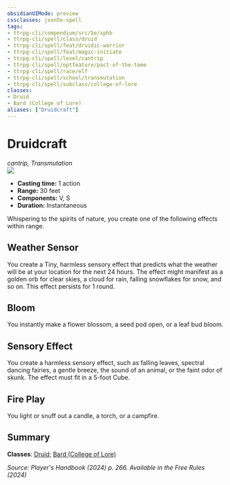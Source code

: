 ```yaml
---
obsidianUIMode: preview
cssclasses: json5e-spell
tags:
- ttrpg-cli/compendium/src/5e/xphb
- ttrpg-cli/spell/class/druid
- ttrpg-cli/spell/feat/druidic-warrior
- ttrpg-cli/spell/feat/magic-initiate
- ttrpg-cli/spell/level/cantrip
- ttrpg-cli/spell/optfeature/pact-of-the-tome
- ttrpg-cli/spell/race/elf
- ttrpg-cli/spell/school/transmutation
- ttrpg-cli/spell/subclass/college-of-lore
classes:
- Druid
- Bard (College of Lore)
aliases: ["Druidcraft"]
---
```

# Druidcraft
*cantrip, Transmutation*  
![](3-Mechanics/CLI/spells/img/druidcraft.webp#right)

- **Casting time:** 1 action
- **Range:** 30 feet
- **Components:** V, S
- **Duration:** Instantaneous

Whispering to the spirits of nature, you create one of the following effects within range.

## Weather Sensor

You create a Tiny, harmless sensory effect that predicts what the weather will be at your location for the next 24 hours. The effect might manifest as a golden orb for clear skies, a cloud for rain, falling snowflakes for snow, and so on. This effect persists for 1 round.

## Bloom

You instantly make a flower blossom, a seed pod open, or a leaf bud bloom.

## Sensory Effect

You create a harmless sensory effect, such as falling leaves, spectral dancing fairies, a gentle breeze, the sound of an animal, or the faint odor of skunk. The effect must fit in a 5-foot Cube.

## Fire Play

You light or snuff out a candle, a torch, or a campfire.

## Summary

**Classes**: [Druid](list-spells-classes-druid); [Bard (College of Lore)](list-spells-classes-bard-xphb-college-of-lore-xphb)

*Source: Player's Handbook (2024) p. 266. Available in the Free Rules (2024)*